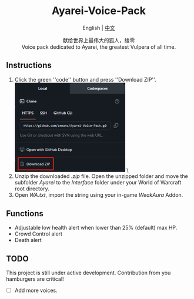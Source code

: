 <div align="center">

# Ayarei-Voice-Pack

English | [中文](README_zh-CN.md)

献给世界上最伟大的狐人，绫零 \
Voice pack dedicated to Ayarei, the greatest Vulpera of all time.

<div align="left">

## Instructions

1. Click the green ''code'' button and press ''Download ZIP''. \
<img src=".github/instruction_1.png" width="300"/> \
2. Unzip the downloaded _.zip_ file. Open the unzipped folder and move the subfolder _Ayarei_ to the _Interface_ folder under your World of Warcraft root directory.
3. Open _WA.txt_, import the string using your in-game _WeakAura_ Addon.

## Functions

- Adjustable low health alert when lower than 25% (default) max HP.
- Crowd Control alert
- Death alert

## TODO
This project is still under active development. Contribution from you hamburgers are critical!
- [ ] Add more voices.
